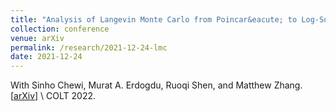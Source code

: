 ```yaml
---
title: "Analysis of Langevin Monte Carlo from Poincar&eacute; to Log-Sobolev"
collection: conference
venue: arXiv 
permalink: /research/2021-12-24-lmc
date: 2021-12-24
---
```


With Sinho Chewi, Murat A. Erdogdu, Ruoqi Shen, and Matthew Zhang. 
\[[arXiv](https://arxiv.org/abs/2112.12662)\] \\ 
COLT 2022. 
